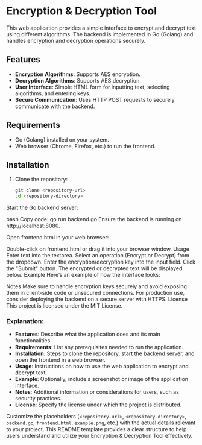 # Encryption & Decryption Tool

This web application provides a simple interface to encrypt and decrypt text using different algorithms. The backend is implemented in Go (Golang) and handles encryption and decryption operations securely.

## Features

- **Encryption Algorithms**: Supports AES encryption.
- **Decryption Algorithms**: Supports AES decryption.
- **User Interface**: Simple HTML form for inputting text, selecting algorithms, and entering keys.
- **Secure Communication**: Uses HTTP POST requests to securely communicate with the backend.

## Requirements

- Go (Golang) installed on your system.
- Web browser (Chrome, Firefox, etc.) to run the frontend.

## Installation

1. Clone the repository:
   ```bash
   git clone <repository-url>
   cd <repository-directory>
Start the Go backend server:

bash
Copy code: go run backend.go
Ensure the backend is running on http://localhost:8080.

Open frontend.html in your web browser:

Double-click on frontend.html or drag it into your browser window.
Usage
Enter text into the textarea.
Select an operation (Encrypt or Decrypt) from the dropdown.
Enter the encryption/decryption key into the input field.
Click the "Submit" button.
The encrypted or decrypted text will be displayed below.
Example
Here’s an example of how the interface looks:


Notes
Make sure to handle encryption keys securely and avoid exposing them in client-side code or unsecured connections.
For production use, consider deploying the backend on a secure server with HTTPS.
License
This project is licensed under the MIT License.

### Explanation:

- **Features**: Describe what the application does and its main functionalities.
- **Requirements**: List any prerequisites needed to run the application.
- **Installation**: Steps to clone the repository, start the backend server, and open the frontend in a web browser.
- **Usage**: Instructions on how to use the web application to encrypt and decrypt text.
- **Example**: Optionally, include a screenshot or image of the application interface.
- **Notes**: Additional information or considerations for users, such as security practices.
- **License**: Specify the license under which the project is distributed.

Customize the placeholders (`<repository-url>`, `<repository-directory>`, `backend.go`, `frontend.html`, `example.png`, etc.) with the actual details relevant to your project. This README template provides a clear structure to help users understand and utilize your Encryption & Decryption Tool effectively.
